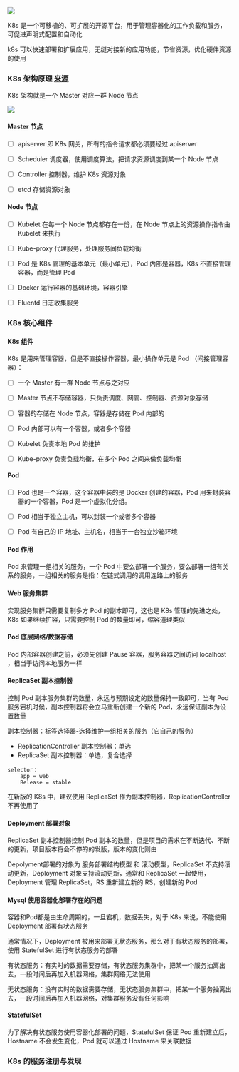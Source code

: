 ![](https://mmbiz.qpic.cn/mmbiz_png/MOwlO0INfQqlILRN6r2fpLgnU7Qx7IfdRyq1KUEkEn9Tl19ulZN7iaZVO2I1qzUkrS5lDL2O6GibdYiadribWBMicBw/640?wx_fmt=png&tp=webp&wxfrom=5&wx_lazy=1&wx_co=1)



K8s 是一个可移植的、可扩展的开源平台，用于管理容器化的工作负载和服务，可促进声明式配置和自动化



k8s 可以快速部署和扩展应用，无缝对接新的应用功能，节省资源，优化硬件资源的使用







### K8s 架构原理  [来源](https://mp.weixin.qq.com/s/Ku4O6_D2MreO7CUl3Ti4xA)

K8s 架构就是一个 Master 对应一群 Node 节点

![](https://mmbiz.qpic.cn/mmbiz_png/MOwlO0INfQqlILRN6r2fpLgnU7Qx7IfdufVNH8NoAchmjtV0yaMm0bvwtl2DxkcoRuJry6b8Fe9ETlPUkFzNag/640?wx_fmt=png&tp=webp&wxfrom=5&wx_lazy=1&wx_co=1)





#### Master 节点

- [ ] apiserver 即 K8s 网关，所有的指令请求都必须要经过 apiserver
- [ ] Scheduler 调度器，使用调度算法，把请求资源调度到某一个 Node 节点
- [ ] Controller 控制器，维护 K8s 资源对象
- [ ] etcd 存储资源对象





#### Node 节点

- [ ] Kubelet 在每一个 Node 节点都存在一份，在 Node 节点上的资源操作指令由 Kubelet 来执行
- [ ] Kube-proxy 代理服务，处理服务间负载均衡
- [ ] Pod 是 K8s 管理的基本单元（最小单元），Pod 内部是容器，K8s 不直接管理容器，而是管理 Pod
- [ ] Docker 运行容器的基础环境，容器引擎
- [ ] Fluentd 日志收集服务











### K8s 核心组件



#### K8s 组件

K8s 是用来管理容器，但是不直接操作容器，最小操作单元是 Pod （间接管理容器）：

- [ ] 一个 Master 有一群 Node 节点与之对应
- [ ] Master 节点不存储容器，只负责调度、网管、控制器、资源对象存储
- [ ] 容器的存储在 Node 节点，容器是存储在 Pod 内部的
- [ ] Pod 内部可以有一个容器，或者多个容器
- [ ] Kubelet 负责本地 Pod 的维护
- [ ] Kube-proxy 负责负载均衡，在多个 Pod 之间来做负载均衡







#### Pod

- [ ] Pod 也是一个容器，这个容器中装的是 Docker 创建的容器，Pod 用来封装容器的一个容器，Pod 是一个虚拟化分组。
- [ ] Pod 相当于独立主机，可以封装一个或者多个容器
- [ ] Pod 有自己的 IP 地址、主机名，相当于一台独立沙箱环境







####  Pod 作用

Pod 来管理一组相关的服务，一个 Pod 中要么部署一个服务，要么部署一组有关系的服务，一组相关的服务是指：在链式调用的调用连路上的服务







#### Web 服务集群

实现服务集群只需要复制多方 Pod 的副本即可，这也是 K8s 管理的先进之处，K8s 如果继续扩容，只需要控制 Pod 的数量即可，缩容道理类似







#### Pod 底层网络/数据存储

Pod 内部容器创建之前，必须先创建 Pause 容器，服务容器之间访问 localhost ，相当于访问本地服务一样







#### ReplicaSet 副本控制器

控制 Pod 副本服务集群的数量，永远与预期设定的数量保持一致即可，当有 Pod 服务宕机时候，副本控制器将会立马重新创建一个新的 Pod，永远保证副本为设置数量



副本控制器：标签选择器-选择维护一组相关的服务（它自己的服务）

- ReplicationController 副本控制器：单选
- ReplicaSet 副本控制器：单选，复合选择

```
selector：
    app = web
    Release = stable
```



在新版的 K8s 中，建议使用 ReplicaSet 作为副本控制器，ReplicationController 不再使用了









#### Deployment 部署对象

ReplicaSet 副本控制器控制 Pod 副本的数量，但是项目的需求在不断迭代、不断的更新，项目版本将会不停的的发版，版本的变化则由



Depolyment部署的对象为 服务部署结构模型 和 滚动模型，ReplicaSet 不支持滚动更新，Deployment 对象支持滚动更新，通常和 ReplicaSet 一起使用，Deployment 管理 ReplicaSet，RS 重新建立新的 RS，创建新的 Pod









#### Mysql 使用容器化部署存在的问题

容器和Pod都是由生命周期的，一旦宕机，数据丢失，对于 K8s 来说，不能使用 Deployment 部署有状态服务



通常情况下，Deployment 被用来部署无状态服务，那么对于有状态服务的部署，使用 StatefulSet 进行有状态服务的部署



有状态服务：有实时的数据需要存储，有状态服务集群中，把某一个服务抽离出去，一段时间后再加入机器网络，集群网络无法使用



无状态服务：没有实时的数据需要存储，无状态服务集群中，把某一个服务抽离出去，一段时间后再加入机器网络，对集群服务没有任何影响









#### StatefulSet

为了解决有状态服务使用容器化部署的问题，StatefulSet 保证 Pod 重新建立后，Hostname 不会发生变化，Pod 就可以通过 Hostname 来关联数据











### K8s 的服务注册与发现